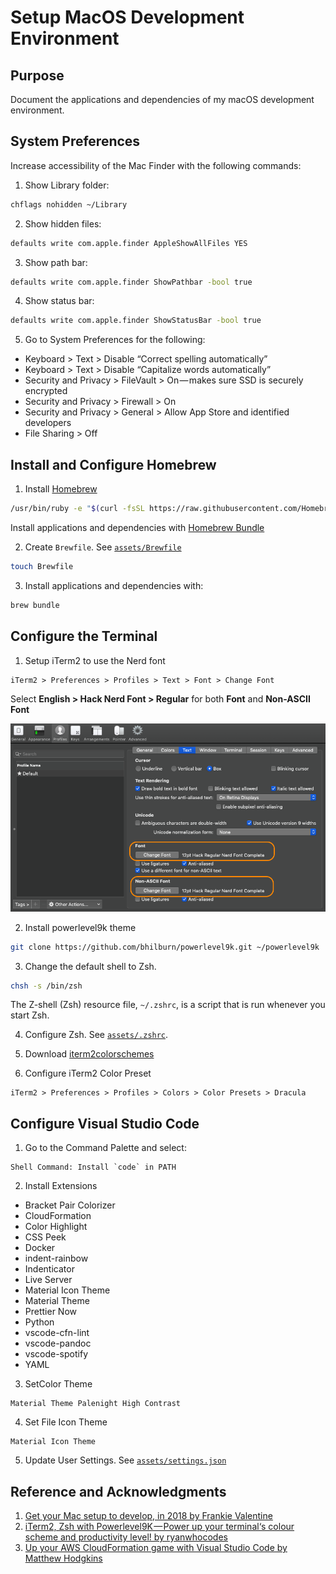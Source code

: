# Setup MacOS Development Environment

## Purpose
Document the applications and dependencies of my macOS development environment.

## System Preferences

Increase accessibility of the Mac Finder with the following commands:

1. Show Library folder:
```bash
chflags nohidden ~/Library
```

2. Show hidden files:
```bash
defaults write com.apple.finder AppleShowAllFiles YES
```

3. Show path bar:
```bash
defaults write com.apple.finder ShowPathbar -bool true
```

4. Show status bar:
```bash
defaults write com.apple.finder ShowStatusBar -bool true
```

5. Go to System Preferences for the following:

- Keyboard > Text > Disable “Correct spelling automatically”
- Keyboard > Text > Disable “Capitalize words automatically”
- Security and Privacy > FileVault > On — makes sure SSD is securely encrypted
- Security and Privacy > Firewall > On
- Security and Privacy > General > Allow App Store and identified developers
- File Sharing > Off


## Install and Configure Homebrew

1. Install [Homebrew](https://brew.sh/)
```bash
/usr/bin/ruby -e "$(curl -fsSL https://raw.githubusercontent.com/Homebrew/install/master/install)"
```

Install applications and dependencies with [Homebrew Bundle](https://github.com/Homebrew/homebrew-bundle)

2. Create `Brewfile`. See [`assets/Brewfile`](assets/Brewfile)
```bash
touch Brewfile
```

3. Install applications and dependencies with:
```bash
brew bundle
```

## Configure the Terminal
1. Setup iTerm2 to use the Nerd font
```
iTerm2 > Preferences > Profiles > Text > Font > Change Font
```
Select **English > Hack Nerd Font > Regular** for both **Font** and **Non-ASCII Font**

![alt tex](assets/iTerm2-font-config.png "iTerm2 Font Preferences")

2. Install powerlevel9k theme
```bash
git clone https://github.com/bhilburn/powerlevel9k.git ~/powerlevel9k
```

3. Change the default shell to Zsh.
```bash
chsh -s /bin/zsh
```

The Z-shell (Zsh) resource file, `~/.zshrc`, is a script that is run whenever you start Zsh.

4. Configure Zsh. See [`assets/.zshrc`](assets/.zshrc).

5. Download [iterm2colorschemes](https://iterm2colorschemes.com/)

6. Configure iTerm2 Color Preset
```
iTerm2 > Preferences > Profiles > Colors > Color Presets > Dracula
```

## Configure Visual Studio Code
1. Go to the Command Palette and select:
```
Shell Command: Install `code` in PATH
```

2. Install Extensions
- Bracket Pair Colorizer
- CloudFormation
- Color Highlight
- CSS Peek
- Docker
- indent-rainbow
- Indenticator
- Live Server
- Material Icon Theme
- Material Theme
- Prettier Now
- Python
- vscode-cfn-lint
- vscode-pandoc
- vscode-spotify
- YAML

3. SetColor Theme
```
Material Theme Palenight High Contrast
```

4. Set File Icon Theme
```
Material Icon Theme
```

5. Update User Settings. See [`assets/settings.json`](assets/settings.json)

## Reference and Acknowledgments
  1. [Get your Mac setup to develop, in 2018 by Frankie Valentine](https://medium.com/@frankie.valentine/get-your-mac-setup-to-develop-in-2018-60ce20cd14e7)
  2. [iTerm2, Zsh with Powerlevel9K — Power up your terminal‘s colour scheme and productivity level! by ryanwhocodes](https://medium.com/the-code-review/make-your-terminal-more-colourful-and-productive-with-iterm2-and-zsh-11b91607b98c)
  3. [Up your AWS CloudFormation game with Visual Studio Code by Matthew Hodgkins](https://hodgkins.io/up-your-cloudformation-game-with-vscode)